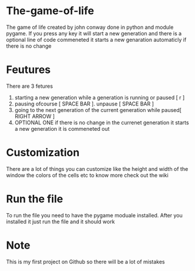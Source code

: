 # The-game-of-life
The game of life created by john conway done in python and module pygame. If you press any key it will start a new generation and there is a optional line of code commeneted it starts a new genaration automaticly if there is no change 

# Feutures
There are 3 fetures
1) starting a new generation while a generation is running or paused [ r ]
2) pausing ofcourse [ SPACE BAR ]. unpause [ SPACE BAR ] 
3) going to the next generation of the current generation while paused[ RIGHT ARROW ]
4) OPTIONAL ONE if there is no change in the currenet generation it starts a new generation it is commeneted out

# Customization
There are a lot of things you can customize like the height and width of the window the colors of the cells etc to know more check out the wiki

# Run the file
To run the file you need to have the pygame moduale installed. After you installed it just run the file and it should work 

# Note 
This is my first project on Github so there will be a lot of mistakes 

